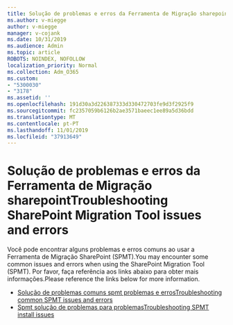 ```yaml
---
title: Solução de problemas e erros da Ferramenta de Migração sharepoint
ms.author: v-miegge
author: v-miegge
manager: v-cojank
ms.date: 10/31/2019
ms.audience: Admin
ms.topic: article
ROBOTS: NOINDEX, NOFOLLOW
localization_priority: Normal
ms.collection: Adm_O365
ms.custom:
- "5300030"
- "3178"
ms.assetid: ''
ms.openlocfilehash: 191d30a3d226387333d330472703fe9d3f2925f9
ms.sourcegitcommit: fc2357059b6126b2ae3571baeec1ee89a5d36bdd
ms.translationtype: MT
ms.contentlocale: pt-PT
ms.lasthandoff: 11/01/2019
ms.locfileid: "37913649"
---
```

# <a name="troubleshooting-sharepoint-migration-tool-issues-and-errors"></a><span data-ttu-id="2e6ba-102">Solução de problemas e erros da Ferramenta de Migração sharepoint</span><span class="sxs-lookup"><span data-stu-id="2e6ba-102">Troubleshooting SharePoint Migration Tool issues and errors</span></span>

<span data-ttu-id="2e6ba-103">Você pode encontrar alguns problemas e erros comuns ao usar a Ferramenta de Migração SharePoint (SPMT).</span><span class="sxs-lookup"><span data-stu-id="2e6ba-103">You may encounter some common issues and errors when using the SharePoint Migration Tool (SPMT).</span></span> <span data-ttu-id="2e6ba-104">Por favor, faça referência aos links abaixo para obter mais informações.</span><span class="sxs-lookup"><span data-stu-id="2e6ba-104">Please reference the links below for more information.</span></span>

* [<span data-ttu-id="2e6ba-105">Solução de problemas comuns spmt problemas e erros</span><span class="sxs-lookup"><span data-stu-id="2e6ba-105">Troubleshooting common SPMT issues and errors</span></span>](https://docs.microsoft.com/sharepointmigration/troubleshooting-common-spmt-issues)
* [<span data-ttu-id="2e6ba-106">Spmt solução de problemas para problemas</span><span class="sxs-lookup"><span data-stu-id="2e6ba-106">Troubleshooting SPMT install issues</span></span>](https://docs.microsoft.com/sharepointmigration/spmt-install-issues)